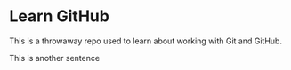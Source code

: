 # Learn GitHub

This is a throwaway repo used to learn about working with Git and GitHub.

This is another sentence
